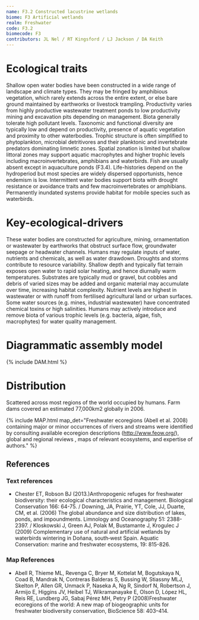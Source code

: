 ```yaml
---
name: F3.2 Constructed lacustrine wetlands
biome: F3 Artificial wetlands
realm: Freshwater
code: F3.2
biomecode: F3
contributors: JL Nel / RT Kingsford / LJ Jackson / DA Keith
---
```


# Ecological traits

Shallow open water bodies have been constructed in a wide range of landscape and climate types. They may be fringed by amphibious vegetation, which rarely extends across the entire extent, or else bare ground maintained by earthworks or livestock trampling. Productivity varies from highly productive wastewater treatment ponds to low productivity mining and excavation pits depending on management. Biota generally tolerate high pollutant levels. Taxonomic and functional diversity are typically low and depend on productivity, presence of aquatic vegetation and proximity to other waterbodies. Trophic structure is often simplified to phytoplankton, microbial detritivores and their planktonic and invertebrate predators dominating limnetic zones. Spatial zonation is limited but shallow littoral zones may support aquatic macrophytes and higher trophic levels including macroinvertebrates, amphibians and waterbirds. Fish are usually absent except in aquaculture ponds (F3.4). Life-histories depend on the hydroperiod but most species are widely dispersed opportunists, hence endemism is low. Intermittent water bodies support biota with drought resistance or avoidance traits and few macroinvertebrates or amphibians. Permanently inundated systems provide habitat for mobile species such as waterbirds.

# Key-ecological-drivers

These water bodies are constructed for agriculture, mining, ornamentation or wastewater by earthworks that obstruct surface flow, groundwater seepage or headwater channels. Humans may regulate inputs of water, nutrients and chemicals, as well as water drawdown. Droughts and storms contribute to resource variability. Shallow depth and typically flat terrain exposes open water to rapid solar heating, and hence diurnally warm temperatures. Substrates are typically mud or gravel, but cobbles and debris of varied sizes may be added and organic material may accumulate over time, increasing habitat complexity. Nutrient levels are highest in wastewater or with runoff from fertilised agricultural land or urban surfaces. Some water sources (e.g. mines, industrial wastewater) have concentrated chemical toxins or high salinities. Humans may actively introduce and remove biota of various trophic levels (e.g. bacteria, algae, fish, macrophytes) for water quality management.

# Diagrammatic assembly model

{% include DAM.html %}

# Distribution

Scattered across most regions of the world occupied by humans. Farm dams covered an estimated 77,000km2 globally in 2006.

{% include MAP.html map_det="Freshwater ecoregions (Abell et al. 2008) containing major or minor occurrences of rivers and streams were identified by consulting available ecoregion descriptions (http://www.feow.org/),  global and regional reviews , maps of relevant ecosystems, and expertise of authors." %}

## References

### Text references

* Chester ET, Robson BJ (2013.)Anthropogenic refuges for freshwater biodiversity: their ecological characteristics and management. Biological Conservation 166: 64-75. / Downing, JA, Prairie, YT, Cole, JJ, Duarte, CM, et al. (2006) The global abundance and size distribution of lakes, ponds, and impoundments. Limnology and Oceanography 51: 2388-2397. / Kloskowski J, Green AJ, Polak M, Bustamante J, Krogulec J (2009) Complementary use of natural and artificial wetlands by waterbirds wintering in Doñana, south‐west Spain. Aquatic Conservation: marine and freshwater ecosystems, 19: 815-826.

### Map References

* Abell R, Thieme ML, Revenga C, Bryer M, Kottelat M, Bogutskaya N, Coad B, Mandrak N, Contreras Balderas S, Bussing W, Stiassny MLJ, Skelton P, Allen GR, Unmack P, Naseka A, Ng R, Sindorf N, Robertson J, Armijo E, Higgins JV, Heibel TJ, Wikramanayake E, Olson D, López HL, Reis RE, Lundberg JG, Sabaj Pérez MH, Petry P (2008)Freshwater ecoregions of the world: A new map of biogeographic units for freshwater biodiversity conservation, BioScience 58: 403–414.
